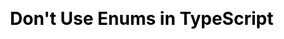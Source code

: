 ---
background: /cover.jpg
highlighter: shiki
css: unocss
colorSchema: dark
transition: fade-out
drawings:
  enabled: false
mdc: true
presenter: dev
download: https://raw.githubusercontent.com/PhyberApex/typescript-lightning-talks/main/06-conditional-types/06-conditional-types.pdf
info: |
  ## Don't Use Enums in TypeScript
  Why enums break TypeScript's structural typing and how to avoid them
title: Don't Use Enums in TypeScript
fonts:
  mono: Operator Mono
  local: Operator Mono
  sans: DM Sans
  strong: Rubik Iso
  fast: Ubuntu
  hand: Caveat
---